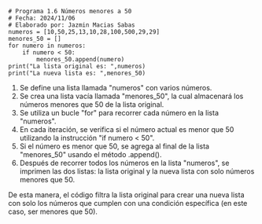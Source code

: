 ```
# Programa 1.6 Números menores a 50 
# Fecha: 2024/11/06
# Elaborado por: Jazmin Macias Sabas
numeros = [10,50,25,13,10,28,100,500,29,29]
menores_50 = []
for numero in numeros:
    if numero < 50:
        menores_50.append(numero)
print("La lista original es: ",numeros)
print("La nueva lista es: ",menores_50)
```
1. Se define una lista llamada "numeros" con varios números.
2. Se crea una lista vacía llamada "menores\_50", la cual almacenará los números menores que 50 de la lista original.
3. Se utiliza un bucle "for" para recorrer cada número en la lista "numeros".
4. En cada iteración, se verifica si el número actual es menor que 50 utilizando la instrucción "if numero < 50".
5. Si el número es menor que 50, se agrega al final de la lista "menores\_50" usando el método .append().
6. Después de recorrer todos los números en la lista "numeros", se imprimen las dos listas: la lista original y la nueva lista con solo números menores que 50.

De esta manera, el código filtra la lista original para crear una nueva lista con solo los números que cumplen con una condición específica (en este caso, ser menores que 50).

